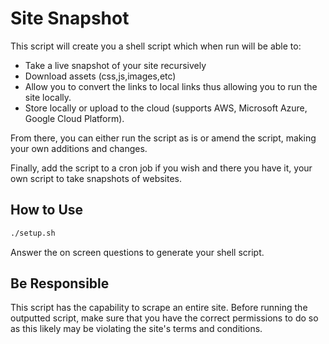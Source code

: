 # Site Snapshot
This script will create you a shell script which when run will be able to:
* Take a live snapshot of your site recursively
* Download assets (css,js,images,etc)
* Allow you to convert the links to local links thus allowing you to run the site locally.
* Store locally or upload to the cloud (supports AWS, Microsoft Azure, Google Cloud Platform).

From there, you can either run the script as is or amend the script, making your own additions and changes.

Finally, add the script to a cron job if you wish and there you have it, your own script to take snapshots of websites.

## How to Use
```bash
./setup.sh
```
Answer the on screen questions to generate your shell script.

## Be Responsible
This script has the capability to scrape an entire site. Before running the outputted script, make sure that you have the correct permissions to do so as this likely may be violating the site's terms and conditions.
